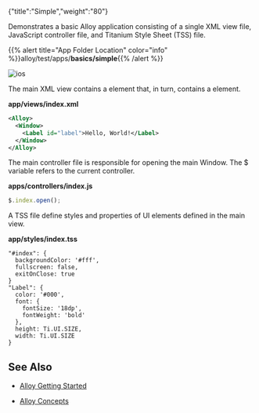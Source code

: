 {"title":"Simple","weight":"80"}

Demonstrates a basic Alloy application consisting of a single XML view file, JavaScript controller file, and Titanium Style Sheet (TSS) file.

{{% alert title="App Folder Location" color="info" %}}alloy/test/apps/**basics/simple**{{% /alert %}}

![ios](/Images/appc/download/attachments/41845694/ios.png)

The main XML view contains a <Window/> element that, in turn, contains a <Label/> element.

**app/views/index.xml**

```xml
<Alloy>
  <Window>
    <Label id="label">Hello, World!</Label>
  </Window>
</Alloy>
```

The main controller file is responsible for opening the main Window. The $ variable refers to the current controller.

**apps/controllers/index.js**

```javascript
$.index.open();
```

A TSS file define styles and properties of UI elements defined in the main view.

**app/styles/index.tss**

```
"#index": {
  backgroundColor: '#fff',
  fullscreen: false,
  exitOnClose: true
}
"Label": {
  color: '#000',
  font: {
    fontSize: '18dp',
    fontWeight: 'bold'
  },
  height: Ti.UI.SIZE,
  width: Ti.UI.SIZE
}
```

## See Also

* [Alloy Getting Started](/docs/appc/Alloy_Framework/Alloy_Getting_Started/)

* [Alloy Concepts](/docs/appc/Alloy_Framework/Alloy_Guide/Alloy_Concepts/)
